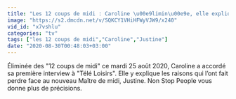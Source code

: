 ```yaml
---
title: "Les 12 coups de midi : Caroline \u00e9limin\u00e9e, elle explique les raisons"
image: "https://s2.dmcdn.net/v/SQKCY1VHiHFWyVJW9/x240"
vid_id: "x7vshlu"
categories: "tv"
tags: ["les 12 coups de midi","Caroline","Justine"]
date: "2020-08-30T00:48:03+03:00"
---
```

Éliminée des &quot;12 coups de midi&quot; ce mardi 25 août 2020, Caroline a accordé sa première interview à &quot;Télé Loisirs&quot;. Elle y explique les raisons qui l’ont fait perdre face au nouveau Maître de midi, Justine. Non Stop People vous donne plus de précisions.
